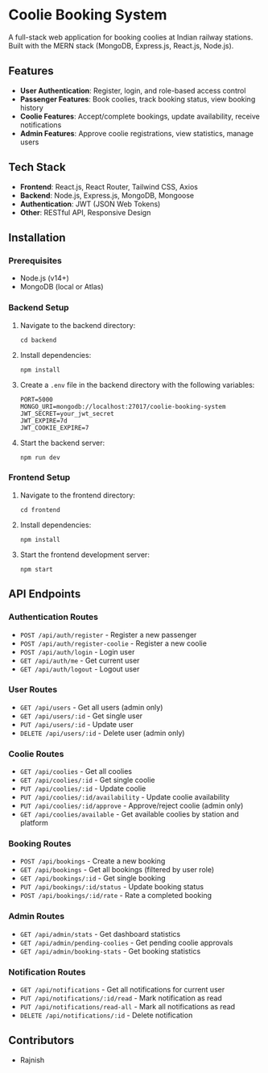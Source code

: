 # Coolie Booking System

A full-stack web application for booking coolies at Indian railway stations. Built with the MERN stack (MongoDB, Express.js, React.js, Node.js).

## Features

- **User Authentication**: Register, login, and role-based access control
- **Passenger Features**: Book coolies, track booking status, view booking history
- **Coolie Features**: Accept/complete bookings, update availability, receive notifications
- **Admin Features**: Approve coolie registrations, view statistics, manage users

## Tech Stack

- **Frontend**: React.js, React Router, Tailwind CSS, Axios
- **Backend**: Node.js, Express.js, MongoDB, Mongoose
- **Authentication**: JWT (JSON Web Tokens)
- **Other**: RESTful API, Responsive Design

## Installation

### Prerequisites

- Node.js (v14+)
- MongoDB (local or Atlas)

### Backend Setup

1. Navigate to the backend directory:
   ```
   cd backend
   ```

2. Install dependencies:
   ```
   npm install
   ```

3. Create a `.env` file in the backend directory with the following variables:
   ```
   PORT=5000
   MONGO_URI=mongodb://localhost:27017/coolie-booking-system
   JWT_SECRET=your_jwt_secret
   JWT_EXPIRE=7d
   JWT_COOKIE_EXPIRE=7
   ```

4. Start the backend server:
   ```
   npm run dev
   ```

### Frontend Setup

1. Navigate to the frontend directory:
   ```
   cd frontend
   ```

2. Install dependencies:
   ```
   npm install
   ```

3. Start the frontend development server:
   ```
   npm start
   ```

## API Endpoints

### Authentication Routes
- `POST /api/auth/register` - Register a new passenger
- `POST /api/auth/register-coolie` - Register a new coolie
- `POST /api/auth/login` - Login user
- `GET /api/auth/me` - Get current user
- `GET /api/auth/logout` - Logout user

### User Routes
- `GET /api/users` - Get all users (admin only)
- `GET /api/users/:id` - Get single user
- `PUT /api/users/:id` - Update user
- `DELETE /api/users/:id` - Delete user (admin only)

### Coolie Routes
- `GET /api/coolies` - Get all coolies
- `GET /api/coolies/:id` - Get single coolie
- `PUT /api/coolies/:id` - Update coolie
- `PUT /api/coolies/:id/availability` - Update coolie availability
- `PUT /api/coolies/:id/approve` - Approve/reject coolie (admin only)
- `GET /api/coolies/available` - Get available coolies by station and platform

### Booking Routes
- `POST /api/bookings` - Create a new booking
- `GET /api/bookings` - Get all bookings (filtered by user role)
- `GET /api/bookings/:id` - Get single booking
- `PUT /api/bookings/:id/status` - Update booking status
- `POST /api/bookings/:id/rate` - Rate a completed booking

### Admin Routes
- `GET /api/admin/stats` - Get dashboard statistics
- `GET /api/admin/pending-coolies` - Get pending coolie approvals
- `GET /api/admin/booking-stats` - Get booking statistics

### Notification Routes
- `GET /api/notifications` - Get all notifications for current user
- `PUT /api/notifications/:id/read` - Mark notification as read
- `PUT /api/notifications/read-all` - Mark all notifications as read
- `DELETE /api/notifications/:id` - Delete notification


## Contributors

- Rajnish